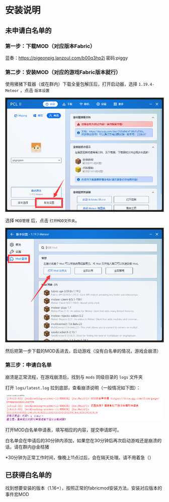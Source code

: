 # 安装说明

## 未申请白名单的

### 第一步：下载MOD（对应版本Fabric）

 蓝奏：https://pigeonpig.lanzoul.com/b00q3hp2j 密码:piggy

### 第二步：安装MOD（对应的游戏Fabric版本就行）

使用猪猪下载器（或在群内）下载全量包解压后，打开启动器，选择 `1.19.4-Meteor` ，点击 `版本设置` 

![](/public/examples/install1.png)

选择 `MOD管理` 后，点击 `打开MOD文件夹`。

![](/public/examples/install2.png)

然后把第一步下载的MOD丢进去，启动游戏（没有白名单的情况，游戏会崩溃）

### 第三步：申请白名单

崩溃是正常流程，在游戏崩溃后，找到与 `mods` 同级目录的 `logs` 文件夹

打开 `logs/latest.log` 拉到底部，查看崩溃说明（一般情况如下图）：

![](/public/examples/error1.png)

打开MOD白名单申请表，填写相应的内容，提交申请即可。

白名单会在申请后的30分钟内添加，如果您在30分钟后再次启动游戏还是崩溃的话，请在群内@金桔猪

*30分钟为正常工作时间，像晚上11点过后，会在隔天处理。请不用着急（）

## 已获得白名单的

找到想要安装的版本（1.16+），按照正常的fabricmod安装方法，安装对应版本的事件宏MOD
